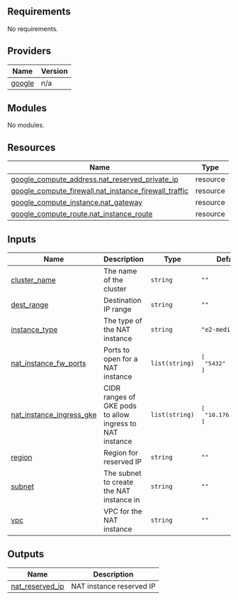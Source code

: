 <!-- BEGIN_TF_DOCS -->
## Requirements

No requirements.

## Providers

| Name | Version |
|------|---------|
| <a name="provider_google"></a> [google](#provider\_google) | n/a |

## Modules

No modules.

## Resources

| Name | Type |
|------|------|
| [google_compute_address.nat_reserved_private_ip](https://registry.terraform.io/providers/hashicorp/google/latest/docs/resources/compute_address) | resource |
| [google_compute_firewall.nat_instance_firewall_traffic](https://registry.terraform.io/providers/hashicorp/google/latest/docs/resources/compute_firewall) | resource |
| [google_compute_instance.nat_gateway](https://registry.terraform.io/providers/hashicorp/google/latest/docs/resources/compute_instance) | resource |
| [google_compute_route.nat_instance_route](https://registry.terraform.io/providers/hashicorp/google/latest/docs/resources/compute_route) | resource |

## Inputs

| Name | Description | Type | Default | Required |
|------|-------------|------|---------|:--------:|
| <a name="input_cluster_name"></a> [cluster\_name](#input\_cluster\_name) | The name of the cluster | `string` | `""` | no |
| <a name="input_dest_range"></a> [dest\_range](#input\_dest\_range) | Destination IP range | `string` | `""` | no |
| <a name="input_instance_type"></a> [instance\_type](#input\_instance\_type) | The type of the NAT instance | `string` | `"e2-medium"` | no |
| <a name="input_nat_instance_fw_ports"></a> [nat\_instance\_fw\_ports](#input\_nat\_instance\_fw\_ports) | Ports to open for a NAT instance | `list(string)` | <pre>[<br>  "5432"<br>]</pre> | no |
| <a name="input_nat_instance_ingress_gke"></a> [nat\_instance\_ingress\_gke](#input\_nat\_instance\_ingress\_gke) | CIDR ranges of GKE pods to allow ingress to NAT instance | `list(string)` | <pre>[<br>  "10.176.0.0/14"<br>]</pre> | no |
| <a name="input_region"></a> [region](#input\_region) | Region for reserved IP | `string` | `""` | no |
| <a name="input_subnet"></a> [subnet](#input\_subnet) | The subnet to create the NAT instance in | `string` | `""` | no |
| <a name="input_vpc"></a> [vpc](#input\_vpc) | VPC for the NAT instance | `string` | `""` | no |

## Outputs

| Name | Description |
|------|-------------|
| <a name="output_nat_reserved_ip"></a> [nat\_reserved\_ip](#output\_nat\_reserved\_ip) | NAT instance reserved IP |
<!-- END_TF_DOCS -->